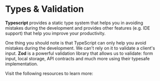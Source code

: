 # Types & Validation

**Typescript** provides a static type system that helps you in avoiding mistakes during the development and provides other features (e.g. IDE support) that help you improve your productivity.

One thing you should note is that TypeScript can only help you avoid mistakes during the development. We can't rely on it to validate a client's input. **Zod** is a powerful validation library that allows us to validate: form input, local storage, API contracts and much more using their typesafe implementation.

Visit the following resources to learn more: